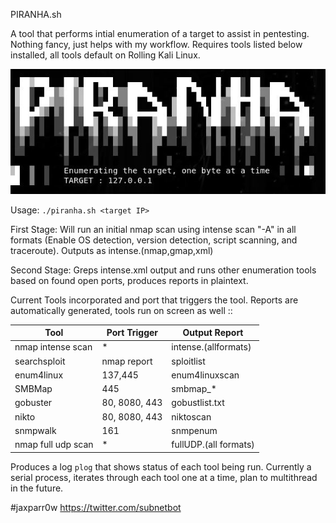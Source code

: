 
PIRANHA.sh 

A tool that performs intial enumeration of a target to assist in pentesting. Nothing fancy, just helps with my workflow. 
Requires tools listed below installed, all tools default on Rolling Kali Linux. 

![My image](https://github.com/jaxparr0w/auto_enum/blob/master/piranha.JPG)                     

Usage: `./piranha.sh <target IP>`

First Stage: Will run an initial nmap scan using intense scan "-A" in all formats (Enable OS detection, version detection, script scanning, and traceroute). Outputs as intense.(nmap,gmap,xml)

Second Stage: Greps intense.xml output and runs other enumeration tools based on found open ports, produces reports in plaintext. 

Current Tools incorporated and port that triggers the tool. Reports are automatically generated, tools run on screen as well ::

| Tool | Port Trigger | Output Report |
|------------| ------------| -----------|
| nmap intense scan | * | intense.(allformats) |
| searchsploit | nmap report | sploitlist |
| enum4linux | 137,445 | enum4linuxscan |
| SMBMap | 445 | smbmap_* | 
| gobuster | 80, 8080, 443 | gobustlist.txt |
| nikto | 80, 8080, 443 | niktoscan |
| snmpwalk | 161 | snmpenum | 
| nmap full udp scan | * | fullUDP.(all formats) |

Produces a log `plog` that shows status of each tool being run. Currently a serial process, iterates through each tool one at a time, plan to multithread in the future. 
  
#jaxparr0w
https://twitter.com/subnetbot
  
